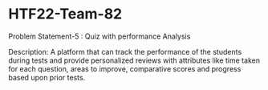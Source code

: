 # HTF22-Team-82

Problem Statement-5 : Quiz with performance Analysis

Description: A platform that can track the performance of the students during tests and provide personalized reviews with attributes like time taken for each question, areas to improve, comparative scores and progress based upon prior tests.
